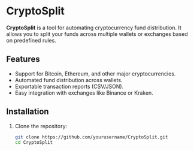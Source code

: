 # CryptoSplit

**CryptoSplit** is a tool for automating cryptocurrency fund distribution. It allows you to split your funds across multiple wallets or exchanges based on predefined rules.

## Features
- Support for Bitcoin, Ethereum, and other major cryptocurrencies.
- Automated fund distribution across wallets.
- Exportable transaction reports (CSV/JSON).
- Easy integration with exchanges like Binance or Kraken.

## Installation
1. Clone the repository:
   ```bash
   git clone https://github.com/yourusername/CryptoSplit.git
   cd CryptoSplit
